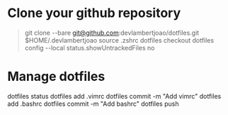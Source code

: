 # Clone your github repository

> git clone --bare git@github.com:devlambertjoao/dotfiles.git $HOME/.devlambertjoao
> source .zshrc
> dotfiles checkout
> dotfiles config --local status.showUntrackedFiles no

# Manage dotfiles
dotfiles status
dotfiles add .vimrc
dotfiles commit -m "Add vimrc"
dotfiles add .bashrc
dotfiles commit -m "Add bashrc"
dotfiles push
